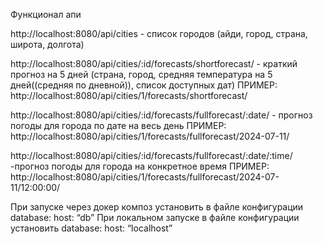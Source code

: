 Функционал апи

http://localhost:8080/api/cities - список городов (айди, город, страна, широта, долгота)

http://localhost:8080/api/cities/:id/forecasts/shortforecast/ - краткий прогноз на 5 дней (страна, город, средняя температура на 5 дней((средняя по дневной)), список доступных дат)
ПРИМЕР: http://localhost:8080/api/cities/1/forecasts/shortforecast/ 

http://localhost:8080/api/cities/:id/forecasts/fullforecast/:date/ - прогноз погоды для города по дате на весь день 
ПРИМЕР:  http://localhost:8080/api/cities/1/forecasts/fullforecast/2024-07-11/ 

http://localhost:8080/api/cities/:id/forecasts/fullforecast/:date/:time/ -прогноз погоды для города на конкретное время
ПРИМЕР: http://localhost:8080/api/cities/1/forecasts/fullforecast/2024-07-11/12:00:00/

При запуске через докер композ установить в файле конфигурации database: host: “db”
При локальном запуске в файле конфигурации установить database: host: “localhost”
